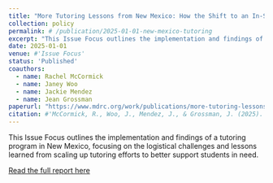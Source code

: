 ```yaml
---
title: "More Tutoring Lessons from New Mexico: How the Shift to an In-School Model Expanded Access and Improved Attendance"
collection: policy
permalink: # /publication/2025-01-01-new-mexico-tutoring
excerpt: "This Issue Focus outlines the implementation and findings of a tutoring program in New Mexico, focusing on the logistical challenges and lessons learned from scaling up tutoring efforts to better support students in need."
date: 2025-01-01
venue: #'Issue Focus'
status: 'Published'
coauthors:
  - name: Rachel McCormick
  - name: Janey Woo
  - name: Jackie Mendez
  - name: Jean Grossman
paperurl: "https://www.mdrc.org/work/publications/more-tutoring-lessons-new-mexico"
citation: #'McCormick, R., Woo, J., Mendez, J., & Grossman, J. (2025). "More Tutoring Lessons from New Mexico: How the Shift to an In-School Model Expanded Access and Improved Attendance." Issue Focus.'
---
```

This Issue Focus outlines the implementation and findings of a tutoring program in New Mexico, focusing on the logistical challenges and lessons learned from scaling up tutoring efforts to better support students in need.

[Read the full report here](https://www.mdrc.org/work/publications/more-tutoring-lessons-new-mexico)
